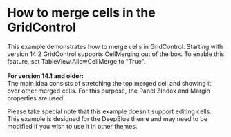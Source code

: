 # How to merge cells in the GridControl


<p>This example demonstrates how to merge cells in GridControl. Starting with version 14.2 GridControl supports CellMerging out of the box. To enable this feature, set TableView.AllowCellMerge to "True".<br /><br /><strong>For version 14.1 and older:</strong><br />The main idea consists of stretching the top merged cell and showing it over other merged cells. For this purpose, the Panel.ZIndex and Margin properties are used.</p>
<p>Please take special note that this example doesn't support editing cells. This example is designed for the DeepBlue theme and may need to be modified if you wish to use it in other themes.</p>

<br/>


